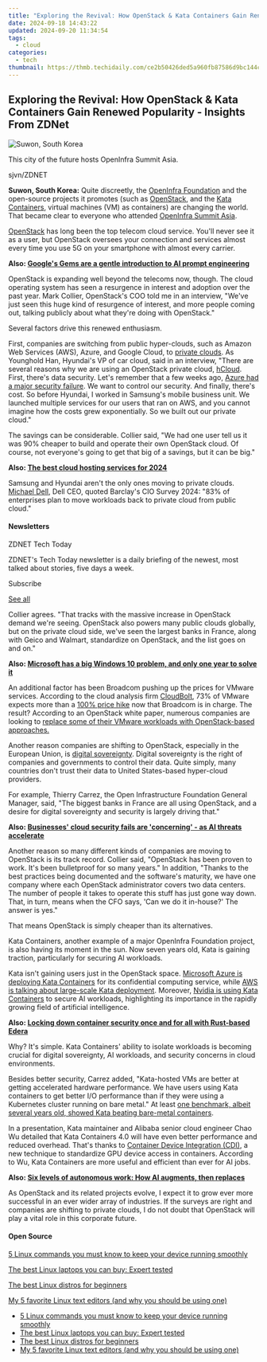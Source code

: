 ```yaml
---
title: "Exploring the Revival: How OpenStack & Kata Containers Gain Renewed Popularity - Insights From ZDNet"
date: 2024-09-18 14:43:22
updated: 2024-09-20 11:34:54
tags:
  - cloud
categories:
  - tech
thumbnail: https://thmb.techidaily.com/ce2b50426ded5a960fb87586d9bc144c1e1a55defefae42789a30b646b9173fc.jpeg
---
```


## Exploring the Revival: How OpenStack & Kata Containers Gain Renewed Popularity - Insights From ZDNet

![Suwon, South Korea](https://www.zdnet.com/a/img/resize/2e734ba85b820507232b732c35fc2a437ac53c36/2024/09/04/f48ab108-b5dc-4606-9e1f-e56bf920fbbd/suwon-south-korea.jpg?auto=webp&width=1280)

This city of the future hosts OpenInfra Summit Asia. 

sjvn/ZDNET

**Suwon, South Korea:** Quite discreetly, the [OpenInfra Foundation](https://openinfra.dev/) and the open-source projects it promotes (such as [OpenStack](https://www.openstack.org/), and the [Kata Containers](https://katacontainers.io/), virtual machines (VM) as containers) are changing the world. That became clear to everyone who attended [OpenInfra Summit Asia](https://2024.openinfraasia.org/). 

[OpenStack](https://www.zdnet.com/article/openstack-from-austin-to-zed/) has long been the top telecom cloud service. You'll never see it as a user, but OpenStack oversees your connection and services almost every time you use 5G on your smartphone with almost every carrier. 

**Also: [Google's Gems are a gentle introduction to AI prompt engineering](https://www.zdnet.com/article/googles-gems-are-a-gentle-introduction-to-ai-prompt-engineering/)**

OpenStack is expanding well beyond the telecoms now, though. The cloud operating system has seen a resurgence in interest and adoption over the past year. Mark Collier, OpenStack's COO told me in an interview, "We've just seen this huge kind of resurgence of interest, and more people coming out, talking publicly about what they're doing with OpenStack."

Several factors drive this renewed enthusiasm.

First, companies are switching from public hyper-clouds, such as Amazon Web Services (AWS), Azure, and Google Cloud, to [private clouds](https://www.zdnet.com/paid-content/article/different-flavors-of-private-cloud/). As Younghold Han, Hyundai's VP of car cloud, said in an interview, "There are several reasons why we are using an OpenStack private cloud, [hCloud](https://www.hyundai.co.kr/story/CONT0000000000159670). First, there's data security. Let's remember that a few weeks ago, [Azure had a major security failure](https://techcrunch.com/2024/04/09/microsoft-employees-exposed-internal-passwords-security-lapse/). We want to control our security. And finally, there's cost. So before Hyundai, I worked in Samsung's mobile business unit. We launched multiple services for our users that ran on AWS, and you cannot imagine how the costs grew exponentially. So we built out our private cloud."

The savings can be considerable. Collier said, "We had one user tell us it was 90% cheaper to build and operate their own OpenStack cloud. Of course, not everyone's going to get that big of a savings, but it can be big." 

**Also: [The best cloud hosting services for 2024](https://www.zdnet.com/article/best-cloud-hosting/)**

Samsung and Hyundai aren't the only ones moving to private clouds. [Michael Dell](https://www.linkedin.com/feed/update/), Dell CEO, quoted Barclay's CIO Survey 2024: "83% of enterprises plan to move workloads back to private cloud from public cloud." 

#### Newsletters

ZDNET Tech Today

ZDNET's Tech Today newsletter is a daily briefing of the newest, most talked about stories, five days a week.

 Subscribe

[See all](https://www.zdnet.com/newsletters/)

Collier agrees. "That tracks with the massive increase in OpenStack demand we're seeing. OpenStack also powers many public clouds globally, but on the private cloud side, we've seen the largest banks in France, along with Geico and Walmart, standardize on OpenStack, and the list goes on and on."

**Also: [Microsoft has a big Windows 10 problem, and only one year to solve it](https://www.zdnet.com/article/microsoft-has-a-big-windows-10-problem-and-only-one-year-to-solve-it/)**

An additional factor has been Broadcom pushing up the prices for VMware services. According to the cloud analysis firm [CloudBolt](https://www.cloudbolt.io/), 73% of VMware expects more than a [100% price hike](https://www.cloudbolt.io/industry-research/vmware-acquisition-aftermath/) now that Broadcom is in charge. The result? According to an OpenStack white paper, numerous companies are looking to [replace some of their VMware workloads with OpenStack-based approaches.](https://www.openstack.org/vmware-migration-to-openstack-white-paper) 

Another reason companies are shifting to OpenStack, especially in the European Union, is [digital sovereignty](https://www.zdnet.com/article/microsoft-poses-threat-to-germanys-digital-sovereignty-warns-study/). Digital sovereignty is the right of companies and governments to control their data. Quite simply, many countries don't trust their data to United States-based hyper-cloud providers. 

For example, Thierry Carrez, the Open Infrastructure Foundation General Manager, said, "The biggest banks in France are all using OpenStack, and a desire for digital sovereignty and security is largely driving that."

**Also: [Businesses' cloud security fails are 'concerning' - as AI threats accelerate](https://www.zdnet.com/article/businesses-cloud-security-fails-are-concerning-as-ai-threats-accelerate/)**

Another reason so many different kinds of companies are moving to OpenStack is its track record. Collier said, "OpenStack has been proven to work. It's been bulletproof for so many years." In addition, "Thanks to the best practices being documented and the software's maturity, we have one company where each OpenStack administrator covers two data centers. The number of people it takes to operate this stuff has just gone way down. That, in turn, means when the CFO says, 'Can we do it in-house?' The answer is yes." 

That means OpenStack is simply cheaper than its alternatives. 

Kata Containers, another example of a major OpenInfra Foundation project, is also having its moment in the sun. Now seven years old, Kata is gaining traction, particularly for securing AI workloads. 

Kata isn't gaining users just in the OpenStack space. [Microsoft Azure is deploying Kata Containers](https://techcommunity.microsoft.com/t5/azure-confidential-computing/aligning-with-kata-confidential-containers-to-achieve-zero-trust/ba-p/3797876) for its confidential computing service, while [AWS is talking about large-scale Kata deployment](https://buy.geni.us/Proxy.ashx?TSID=368250&GR%5FURL=https%3A%2F%2Faws.amazon.com%2Fblogs%2Fcontainers%2Fenhancing-kubernetes-workload-isolation-and-security-using-kata-containers%2F%3Ftag%3Dzd-buy-button-20%26ascsubtag%3D%5F%5FCOM%5FCLICK%5FID%5F%5F%7Ce20a2393-9bd0-4172-b5d3-48765ad5e2dc%7Cdtp&dtb=1). Moreover, [Nvidia is using Kata Containers](https://docs.nvidia.com/datacenter/cloud-native/gpu-operator/latest/gpu-operator-kata.html) to secure AI workloads, highlighting its importance in the rapidly growing field of artificial intelligence.

**Also: [Locking down container security once and for all with Rust-based Edera](https://www.zdnet.com/article/locking-down-container-security-once-and-for-all-with-rust-based-edera/)**

Why? It's simple. Kata Containers' ability to isolate workloads is becoming crucial for digital sovereignty, AI workloads, and security concerns in cloud environments.

Besides better security, Carrez added, "Kata-hosted VMs are better at getting accelerated hardware performance. We have users using Kata containers to get better I/O performance than if they were using a Kubernetes cluster running on bare metal." At least [one benchmark, albeit several years old, showed Kata beating bare-metal containers](https://stackhpc.com/kata-io-1.html). 

In a presentation, Kata maintainer and Alibaba senior cloud engineer Chao Wu detailed that Kata Containers 4.0 will have even better performance and reduced overhead. That's thanks to [Container Device Integration (CDI)](https://github.com/kata-containers/kata-containers/issues/9561), a new technique to standardize GPU device access in containers. According to Wu, Kata Containers are more useful and efficient than ever for AI jobs. 

**Also: [Six levels of autonomous work: How AI augments, then replaces](https://www.zdnet.com/article/six-levels-of-autonomous-work-how-ai-augments-then-replaces/)**

As OpenStack and its related projects evolve, I expect it to grow ever more successful in an ever wider array of industries. If the surveys are right and companies are shifting to private clouds, I do not doubt that OpenStack will play a vital role in this corporate future. 

#### Open Source

[5 Linux commands you must know to keep your device running smoothly](https://www.zdnet.com/article/5-linux-commands-you-must-know-to-keep-your-device-running-smoothly/ "5 Linux commands you must know to keep your device running smoothly")

[The best Linux laptops you can buy: Expert tested](https://www.zdnet.com/article/best-linux-laptop/ "The best Linux laptops you can buy: Expert tested")

[The best Linux distros for beginners](https://www.zdnet.com/article/best-linux-desktops-for-beginners/ "The best Linux distros for beginners")

[My 5 favorite Linux text editors (and why you should be using one)](https://www.zdnet.com/article/5-top-linux-text-editors-that-arent-vi-or-emacs-and-why-they-are-my-favorite/ "My 5 favorite Linux text editors (and why you should be using one)")

* [5 Linux commands you must know to keep your device running smoothly](https://www.zdnet.com/article/5-linux-commands-you-must-know-to-keep-your-device-running-smoothly/ "5 Linux commands you must know to keep your device running smoothly")
* [The best Linux laptops you can buy: Expert tested](https://www.zdnet.com/article/best-linux-laptop/ "The best Linux laptops you can buy: Expert tested")
* [The best Linux distros for beginners](https://www.zdnet.com/article/best-linux-desktops-for-beginners/ "The best Linux distros for beginners")
* [My 5 favorite Linux text editors (and why you should be using one)](https://www.zdnet.com/article/5-top-linux-text-editors-that-arent-vi-or-emacs-and-why-they-are-my-favorite/ "My 5 favorite Linux text editors (and why you should be using one)")

<ins class="adsbygoogle"
     style="display:block"
     data-ad-format="autorelaxed"
     data-ad-client="ca-pub-7571918770474297"
     data-ad-slot="1223367746"></ins>



<ins class="adsbygoogle"
     style="display:block"
     data-ad-client="ca-pub-7571918770474297"
     data-ad-slot="8358498916"
     data-ad-format="auto"
     data-full-width-responsive="true"></ins>
